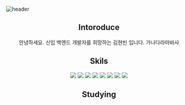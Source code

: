 
![header](https://capsule-render.vercel.app/api?type=waving&color=79EDFF&height=300&section=header&text=welcome%20to%20Hyunbin%20git&fontSize=60)
<div align=center>
  
  ## Intoroduce 
  안녕하세요. 신입 백엔드 개발자를 희망하는 김현빈 입니다. 가나다라마바사


  ## Skils
<img src="https://img.shields.io/badge/react-%2361DAFB.svg?&style=for-the-badge&logo=react&logoColor=black" />
<img src="https://img.shields.io/badge/html5-%23E34F26.svg?&style=for-the-badge&logo=html5&logoColor=white" />
<img src="https://img.shields.io/badge/css3-%231572B6.svg?&style=for-the-badge&logo=css3&logoColor=white" />
<img src="https://img.shields.io/badge/javascript-%23F7DF1E.svg?&style=for-the-badge&logo=javascript&logoColor=black" />
<img src="https://img.shields.io/badge/java-%23007396.svg?&style=for-the-badge&logo=java&logoColor=white" />
<img src="https://img.shields.io/badge/mysql-%234479A1.svg?&style=for-the-badge&logo=mysql&logoColor=white" />
<img src="https://img.shields.io/badge/spring-%236DB33F.svg?&style=for-the-badge&logo=spring&logoColor=white" />
<img src="https://img.shields.io/badge/redis-%23DC382D.svg?&style=for-the-badge&logo=redis&logoColor=white" />

  
  


  ## Studying
  ##

  
  
</div>
